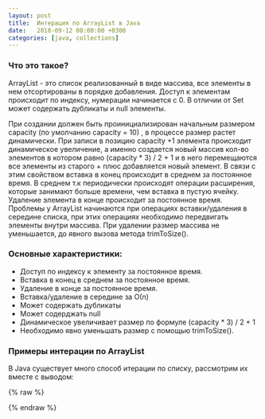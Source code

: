 ```yaml
---
layout: post
title:  Интерация по ArrayList в Java
date:   2018-09-12 08:00:00 +0300
categories: [java, collections]
---
```


### Что это такое?

ArrayList - это список реализованный в виде массива, все элементы в нем отсортированы в порядке добавления.
Доступ к элементам происходит по индексу, нумерации начинается с 0. В отличии от Set может содержать дубликаты и null элементы.

При создании должен быть проинициализирован начальным размером capacity (по умолчанию capacity = 10) , в процессе размер растет динамически.
При записи в позицию capacity +1 элемента происходит динамическое увеличение, а именно создается новый массив кол-во элементов в котором равно (capacity * 3) / 2 + 1 и в него перемещаются все элементы из старого + плюс добавляется новый элемент. В связи с этим свойством вставка в конец происходит в среднем за постоянное время. В среднем т.к периодически происходят операции расширения, которые  занимают больше времени, чем вставка в пустую ячейку. Удаление элемента в конце происходит за постоянное время. Проблемы у ArrayList начинаются при операциях вставки/удаления в середине списка, при этих операциях необходимо передвигать элементы внутри массива. При удалении размер массива не уменьшается, до явного вызова метода  trimToSize().

### Основные характеристики:

* Доступ по индексу к элементу за постоянное время.
* Вставка в конец в среднем за постоянное время.
* Удаление в конце за постоянное время.
* Вставка/удаление в середине за О(n)
* Может содержать дубликаты
* Может содерджать null
* Динамическое увеличивает размер по формуле (capacity * 3) / 2 + 1
* Необходимо явно уменьшать размер с помощью  trimToSize().

### Примеры интерации по ArrayList

В Java существует много способ итерации по списку, рассмотрим их вместе с выводом:

{% raw %}
<script src="https://gist.github.com/danilkuznetsov/8ec59646554783f0913b24b696e3d5d9.js"></script>
{% endraw %}